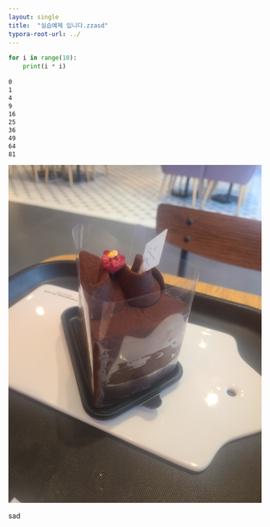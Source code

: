 ```yaml
---
layout: single
title:  "실습예제 입니다.zzasd"
typora-root-url: ../
---
```



```python
for i in range(10):
    print(i * i)
```
    0
    1
    4
    9
    16
    25
    36
    49
    64
    81

 <img src="/images/2023-12-15-second.md/KakaoTalk_20231215_224329559.jpg" alt="KakaoTalk_20231215_224329559"  />

sad

